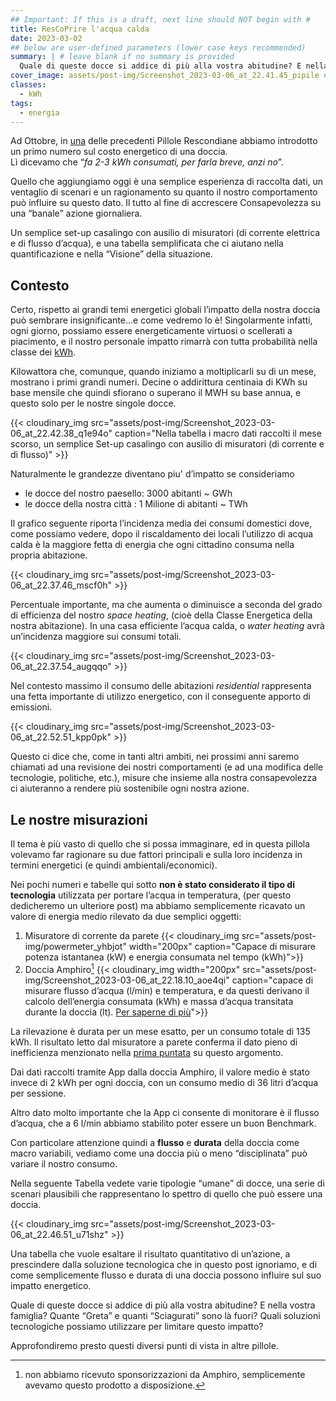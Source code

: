 ```yaml
---
## Important: If this is a draft, next line should NOT begin with #
title: ResCoPrire l'acqua calda
date: 2023-03-02
## below are user-defined parameters (lower case keys recommended)
summary: | # leave blank if no summary is provided
  Quale di queste docce si addice di più alla vostra abitudine? E nella vostra famiglia? Quante “Greta” e quanti “Sciagurati” sono là fuori? Quali soluzioni tecnologiche possiamo utilizzare per limitare questo impatto?
cover_image: assets/post-img/Screenshot_2023-03-06_at_22.41.45_pipile # optional
classes:
  - kWh
tags:
  - energia
---
```


Ad Ottobre, in [una](/articles/vado-a-farmi-una-doccia-calda.md) delle precedenti Pillole Rescondiane abbiamo introdotto un primo numero sul costo energetico di una doccia.  
Lì dicevamo che “*fa 2-3 kWh consumati, per farla breve, anzi no*”.  

Quello che aggiungiamo oggi è una semplice esperienza di raccolta dati, un ventaglio di scenari e un ragionamento su quanto il nostro comportamento può influire su questo dato. Il tutto al fine di accrescere Consapevolezza su una “banale” azione giornaliera. 

Un semplice set-up casalingo con ausilio di misuratori (di corrente elettrica e di flusso d’acqua), e una tabella semplificata che ci aiutano nella quantificazione e nella “Visione” della situazione.

## Contesto

Certo, rispetto ai grandi temi energetici globali l’impatto della nostra doccia può sembrare insignificante...e come vedremo lo è! 
Singolarmente infatti, ogni giorno, possiamo essere energeticamente virtuosi o scellerati a piacimento, e il nostro personale impatto rimarrà con tutta probabilità nella classe dei [kWh](/classes/kwh).

Kilowattora che, comunque, quando iniziamo a moltiplicarli su di un mese, mostrano i primi grandi numeri.
Decine o addirittura centinaia di KWh su base mensile che quindi sfiorano o superano il MWH su base annua, e questo solo per le nostre singole docce. 

{{< cloudinary_img src="assets/post-img/Screenshot_2023-03-06_at_22.42.38_q1e94o" caption="Nella tabella i macro dati raccolti il mese scorso, un semplice Set-up casalingo con ausilio di misuratori (di corrente e di flusso)" >}}

Naturalmente le grandezze diventano piu' d’impatto se consideriamo

- le docce del nostro paesello: 3000 abitanti ~ GWh
- le docce della nostra città : 1 Milione di abitanti ~ TWh

Il grafico seguente riporta l’incidenza media dei consumi domestici dove, come possiamo vedere, dopo il riscaldamento dei locali l’utilizzo di acqua calda è la maggiore fetta di energia che ogni cittadino consuma nella propria abitazione.

{{< cloudinary_img src="assets/post-img/Screenshot_2023-03-06_at_22.37.46_mscf0h" >}}

Percentuale importante, ma che aumenta o diminuisce a seconda del grado di efficienza del nostro _space heating_, (cioè della Classe Energetica della nostra abitazione). In una casa efficiente l’acqua calda, o *water heating* avrà un’incidenza maggiore sui consumi totali.  

{{< cloudinary_img src="assets/post-img/Screenshot_2023-03-06_at_22.37.54_augqqo" >}}

Nel contesto massimo il consumo delle abitazioni *residential* rappresenta una fetta importante di utilizzo energetico, con il conseguente apporto di emissioni. 

{{< cloudinary_img src="assets/post-img/Screenshot_2023-03-06_at_22.52.51_kpp0pk" >}}

Questo ci dice che, come in tanti altri ambiti, nei prossimi anni saremo chiamati ad una revisione dei nostri comportamenti (e ad una modifica delle tecnologie, politiche, etc.), misure che insieme alla nostra consapevolezza ci aiuteranno a rendere più sostenibile ogni nostra azione. 

## Le nostre misurazioni

Il tema è più vasto di quello che si possa immaginare, ed in questa pillola volevamo far ragionare su due fattori principali e sulla loro incidenza in termini energetici (e quindi ambientali/economici). 

Nei pochi numeri e tabelle qui sotto **non è stato considerato il tipo di tecnologia** utilizzata per portare l’acqua in temperatura, (per questo dedicheremo un ulteriore post) ma abbiamo semplicemente ricavato un valore di energia medio rilevato da due semplici oggetti:

1. Misuratore di corrente da parete
{{< cloudinary_img src="assets/post-img/powermeter_yhbjot" width="200px" caption="Capace di misurare potenza istantanea (kW) e energia consumata nel tempo (kWh)">}}
2. Doccia Amphiro[^1]
{{< cloudinary_img width="200px" src="assets/post-img/Screenshot_2023-03-06_at_22.18.10_aoe4qi" caption="capace di misurare flusso d’acqua (l/min) e temperatura, e da questi derivano il calcolo dell’energia consumata (kWh) e massa d’acqua transitata durante la doccia (lt). [Per saperne di pi&ugrave;](https://amphiro.com/en/how-it-works/studies)">}}


La rilevazione è durata per un mese esatto, per un consumo totale di 135 kWh. Il risultato letto dal misuratore a parete conferma il dato pieno di inefficienza menzionato nella [prima puntata](/articles/vado-a-farmi-una-doccia-calda.md) su questo argomento.

Dai dati raccolti tramite App dalla doccia Amphiro, il valore medio è stato invece di 2 kWh per ogni doccia, con un consumo medio di 36 litri d’acqua per sessione.  

Altro dato molto importante che la App ci consente di monitorare è il flusso d’acqua, che a 6 l/min  abbiamo stabilito poter essere un buon Benchmark.  

Con particolare attenzione quindi a **flusso** e **durata** della doccia come macro variabili, vediamo come una doccia più o meno “disciplinata” può variare il nostro consumo.

Nella seguente Tabella vedete varie tipologie “umane” di docce, una serie di scenari plausibili che rappresentano lo spettro di quello che può essere una doccia.


{{< cloudinary_img src="assets/post-img/Screenshot_2023-03-06_at_22.46.51_u71shz" >}}

Una tabella che vuole esaltare il risultato quantitativo di un’azione, a prescindere dalla soluzione tecnologica che in questo post ignoriamo, e di come semplicemente flusso e durata di una doccia possono influire sul suo impatto energetico. 

Quale di queste docce si addice di più alla vostra abitudine? E nella vostra famiglia? Quante “Greta” e quanti “Sciagurati” sono là fuori? Quali soluzioni tecnologiche possiamo utilizzare per limitare questo impatto?

Approfondiremo presto questi diversi punti di vista in altre pillole.

[^1]: non abbiamo ricevuto sponsorizzazioni da Amphiro, semplicemente avevamo questo prodotto a disposizione.

<!--
  created 2023-03-02 12:02:04.749144 +0100 CET m=+0.104145001
-->